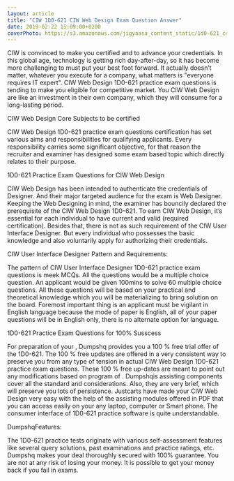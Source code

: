 ```yaml
---
layout: article
title: "CIW 1D0-621 CIW Web Design Exam Question Answer"
date: 2019-02-22 15:09:00+0200
coverPhoto: https://s3.amazonaws.com/jigyaasa_content_static/1d0-621_course_00042h.png
---
```


CIW is convinced to make you certified and to advance your credentials. In this global age, technology is getting rich day-after-day, so it has become more challenging to must put your best foot forward. It actually doesn’t matter, whatever you execute for a company, what matters is "everyone requires IT expert". CIW Web Design 1D0-621 practice exam questions is tending to make you eligible for competitive market.  You CIW Web Design are like an investment in their own company, which they will consume for a long-lasting period.

CIW Web Design Core Subjects to be certified

CIW Web Design 1D0-621 practice exam questions certification has set various aims and responsibilities for qualifying applicants. Every responsibility carries some significant objective, for that reason the recruiter and examiner has designed some exam based topic which directly relates to their purpose.

1D0-621 Practice Exam Questions for CIW Web Design

 CIW Web Design has been intended to authenticate the credentials of Designer. And their major targeted audience for the exam is Web Designer. Keeping the Web Designing in mind, the examiner has bouncily declared the prerequisite of the CIW Web Design 1D0-621.  To earn CIW Web Design, it’s essential for each individual to have current and valid (required certification). Besides that, there is not as such requirement of the CIW User Interface Designer. But every individual who possesses the basic knowledge and also voluntarily apply for authorizing their credentials.

CIW User Interface Designer Pattern and Requirements:

The pattern of CIW User Interface Designer 1D0-621 practice exam questions is meek MCQs. All the questions would be a multiple choice question. An applicant would be given 100mins to solve 60 multiple choice questions. All these questions will be based on your practical and theoretical knowledge which you will be materializing to bring solution on the board. Foremost important thing is an applicant must be vigilant in English language because the mode of paper is English, all of your paper questions will be in English only, there is no alternate option for language.

1D0-621 Practice Exam Questions for 100% Susscess

For preparation of your , Dumpshq provides you a 100 % free trial offer of the 1D0-621. The 100 % free updates are offered in a very consistent way to preserve you from any type of tension in actual CIW Web Design 1D0-621 practice exam questions. These 100 % free up-dates are meant to point out any modifications based on program of . Dumpshqis assisting components cover all the standard and considerations. Also, they are very brief, which will preserve you lots of persistence. Justcarts have made your CIW Web Design very easy with the help of the assisting modules offered in PDF that you can access easily on your any laptop, computer or Smart phone. The consumer interface of 1D0-621 practice software is quite understandable.

DumpshqFeatures:

The 1D0-621 practice tests originate with various self-assessment features like several query solutions, past examinations and practice ratings, etc. Dumpshq makes your deal thoroughly secured with 100% guarantee. You are not at any risk of losing your money. It is possible to get your money back if you fail in exams.